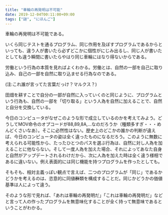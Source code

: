 ```yaml
---
title: "車輪の再発明は不可能"
date: 2019-12-04T00:11:00+09:00
tags: ["謎", "にほんご"]
---
```


車輪の再発明は不可能である。

いくら同じテストを通るプログラム、同じ作用を及ぼすプログラムであるからといっても、違う人が書いたら必ずどこかに個性がにじみ出るし、同じ人が書いたとしても違う瞬間に書いたらやはり同じ車輪にはなり得ないからである。

労働という行為の本質を見ればよくわかる。労働とは、自然の一部を自己に取り込み、自己の一部を自然に取り込ませる行為なのである。

(注:これ誰が言ってた言葉だっけ？マルクス？)

田畑を耕すことで自分の一部が自然に入っていくのと同じように、プログラムという行為も、自然の一部を「切り取る」という人為を自然に加えることで、自然と自分を交換している。

今日のコンピュータがなぜこのような形で成立しているのかを考えてみよう。どうしてMOV命令のオプコードが88,89,8A,...なのだろうか（種類多すぎ・・・めんどくさいなあ）。そこに必然性はない。歴史上のどこかの誰かの判断が違えば、今日のコンピュータの姿は全く違ったものになるだろう。このように無数に考えられる可能性から、たったひとつのパスを選ぶ行為は、自然に対し人為を加えることに他ならない。そして一度人為を加えた場合、それによってあなた自身と自然がアップデートされるわけだから、次に人為を加えた時は全く違う様相であるに違いない。例え表面的には同じ機能を持つプログラムを作ったとしても。

そもそも、相対主義っぽい観点で言えば、二つのプログラムが「同じ」であるかどうかを考えるのは、恣意的に同値<s>群</s>類を構成することだ。同じかどうかの価値基準は人によって違う。

そのような形で見れば、「あれは車輪の再発明だ」「これは車輪の再発明だ」などと言って人の作ったプログラムを無意味化することが全く持って無意味であるということがわかる。
